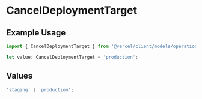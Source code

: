 # CancelDeploymentTarget

## Example Usage

```typescript
import { CancelDeploymentTarget } from '@vercel/client/models/operations';

let value: CancelDeploymentTarget = 'production';
```

## Values

```typescript
'staging' | 'production';
```
